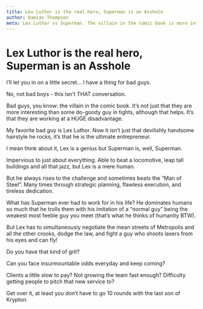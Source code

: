 ```yaml
---
title: Lex Luthor is the real hero, Superman is an Asshole
author: Damian Thompson
meta: Lex Luthar vs Superman. The villain in the comic book is more interesting and they work with a HUGE disadvantage.
---
```


# Lex Luthor is the real hero, Superman is an Asshole

I’ll let you in on a little secret… I have a thing for bad guys.

No, not bad boys - this isn't THAT conversation.

Bad guys, you know: the villain in the comic book. It’s not just that they are more interesting than some do-goody guy in tights, although that helps. It’s that they are working at a HUGE disadvantage.

My favorite bad guy is Lex Luthor. Now it isn’t just that devilishly handsome hairstyle he rocks, it’s that he is the ultimate entrepreneur.

I mean think about it, Lex is a genius but Superman is, well, Superman.

Impervious to just about everything. Able to beat a locomotive, leap tall buildings and all that jazz, but Lex is a mere human.

But he always rises to the challenge and sometimes beats the “Man of Steel”. Many times through strategic planning, flawless execution, and tireless dedication.

What has Superman ever had to work for in his life? He dominates humans so much that he trolls them with his imitation of a “normal guy” being the weakest most feeble guy you meet (that’s what he thinks of humanity BTW).

But Lex has to simultaneously negotiate the mean streets of Metropolis and all the other crooks, dodge the law, and fight a guy who shoots lasers from his eyes and can fly!

Do you have that kind of grit?

Can you face insurmountable odds everyday and keep coming?

Clients a little slow to pay? Not growing the team fast enough? Difficulty getting people to pitch that new service to?

Get over it, at least you don’t have to go 10 rounds with the last son of Krypton.
